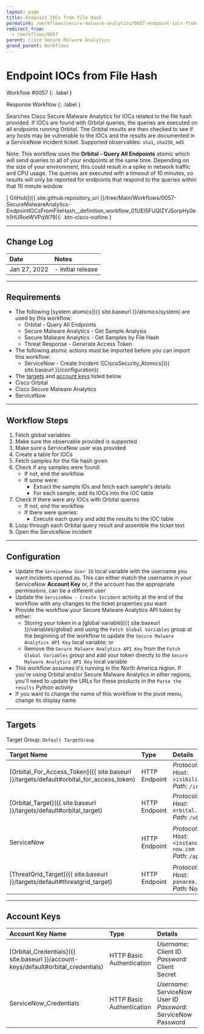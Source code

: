 ```yaml
---
layout: page
title: Endpoint IOCs from File Hash
permalink: /workflows/secure-malware-analytics/0057-endpoint-iocs-from-file-hash
redirect_from:
  - /workflows/0057
parent: Cisco Secure Malware Analytics
grand_parent: Workflows
---
```


# Endpoint IOCs from File Hash
<div markdown="1">
Workflow #0057
{: .label }

Response Workflow
{: .label }
</div>

Searches Cisco Secure Malware Analytics for IOCs related to the file hash provided. If IOCs are found with Orbital queries, the queries are executed on all endpoints running Orbital. The Orbital results are then checked to see if any hosts may be vulnerable to the IOCs and the results are documented in a ServiceNow incident ticket. Supported observables: `sha1`, `sha256`, `md5`

Note: This workflow uses the **Orbital - Query All Endpoints** atomic which will send queries to all of your endpoints at the same time. Depending on the size of your environment, this could result in a spike in network traffic and CPU usage. The queries are executed with a timeout of 10 minutes, so results will only be reported for endpoints that respond to the queries within that 10 minute window.

[<i class="fab fa-github"></i> GitHub]({{ site.github.repository_url }}/tree/Main/Workflows/0057-SecureMalwareAnalytics-EndpointIOCsFromFileHash__definition_workflow_01UEI5FUQIZYJ5orpHy0eh1HURoeWVPqW79){: .btn-cisco-outline }

---

## Change Log

| Date | Notes |
|:-----|:------|
| Jan 27, 2022 | - Initial release |

---

## Requirements
* The following [system atomics]({{ site.baseurl }}/atomics/system) are used by this workflow:
	* Orbital - Query All Endpoints
	* Secure Malware Analytics - Get Sample Analysis
	* Secure Malware Analytics - Get Samples by File Hash
	* Threat Response - Generate Access Token
* The following atomic actions must be imported before you can import this workflow:
	* ServiceNow - Create Incident ([CiscoSecurity_Atomics]({{ site.baseurl }}/configuration))
* The [targets](#targets) and [account keys](#account-keys) listed below
* Cisco Orbital
* Cisco Secure Malware Analytics
* ServiceNow

---

## Workflow Steps
1. Fetch global variables
1. Make sure the observable provided is supported
1. Make sure a ServiceNow user was provided
1. Create a table for IOCs
1. Fetch samples for the file hash given
1. Check if any samples were found:
	* If not, end the workflow
	* If some were:
		* Extract the sample IDs and fetch each sample's details
		* For each sample, add its IOCs into the IOC table
1. Check if there were any IOCs with Orbital queries
	* If not, end the workflow
	* If there were queries:
		* Execute each query and add the results to the IOC table
1. Loop through each Orbital query result and assemble the ticket text
1. Open the ServiceNow incident

---

## Configuration
* Update the `ServiceNow User ID` local variable with the username you want incidents opened as. This can either match the username in your ServiceNow **Account Key** or, if the account has the appropriate permissions, can be a different user
* Update the `ServiceNow - Create Incident` activity at the end of the workflow with any changes to the ticket properties you want
* Provide the workflow your Secure Malware Analytics API token by either:
	* Storing your token in a [global variable]({{ site.baseurl }}/variables/global) and using the `Fetch Global Variables` group at the beginning of the workflow to update the `Secure Malware Analytics API Key` local variable; or
	* Remove the `Secure Malware Analytics API Key` from the `Fetch Global Variables` group and add your token directly to the `Secure Malware Analytics API Key` local variable
* This workflow assumes it's running in the North America region. If you're using Orbital and/or Secure Malware Analytics in other regions, you'll need to update the URLs for these products in the `Parse the results` Python activity
* If you want to change the name of this workflow in the pivot menu, change its display name

---

## Targets
Target Group: `Default TargetGroup`

| Target Name | Type | Details | Account Keys | Notes |
|:------------|:-----|:--------|:-------------|:------|
| [Orbital_For_Access_Token]({{ site.baseurl }}/targets/default#orbital_for_access_token) | HTTP Endpoint | _Protocol:_ `HTTPS`<br />_Host:_ `visibility.amp.cisco.com`<br />_Path:_ `/iroh` | Orbital_Credentials | Created by default |
| [Orbital_Target]({{ site.baseurl }}/targets/default#orbital_target) | HTTP Endpoint | _Protocol:_ `HTTPS`<br />_Host:_ `orbital.amp.cisco.com`<br />_Path:_ `/v0` | None | Created by default |
| ServiceNow | HTTP Endpoint | _Protocol:_ `HTTPS`<br />_Host:_ `<instance>.service-now.com`<br />_Path:_ `/api` | ServiceNow_Credentials | Be sure to use your instance URL |
| [ThreatGrid_Target]({{ site.baseurl }}/targets/default#threatgrid_target) | HTTP Endpoint | _Protocol:_ `HTTPS`<br />_Host:_ `panacea.threatgrid.com`<br />_Path:_ None | None | Created by default |

---

## Account Keys

| Account Key Name | Type | Details | Notes |
|:-----------------|:-----|:--------|:------|
| [Orbital_Credentials]({{ site.baseurl }}/account-keys/default#orbital_credentials) | HTTP Basic Authentication | _Username:_ Client ID<br />_Password:_ Client Secret | Created by default |
| ServiceNow_Credentials | HTTP Basic Authentication | _Username:_ ServiceNow User ID<br />_Password:_ ServiceNow Password | |
